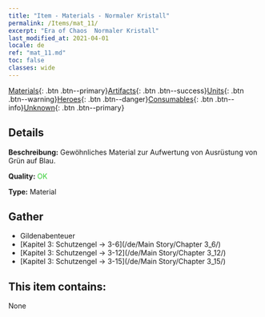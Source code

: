 ```yaml
---
title: "Item - Materials - Normaler Kristall"
permalink: /Items/mat_11/
excerpt: "Era of Chaos  Normaler Kristall"
last_modified_at: 2021-04-01
locale: de
ref: "mat_11.md"
toc: false
classes: wide
---
```

 [Materials](/de/Items/){: .btn .btn--primary}[Artifacts](/de/Items/Artifacts/){: .btn .btn--success}[Units](/de/Items/Units/){: .btn .btn--warning}[Heroes](/de/Items/Heroes/){: .btn .btn--danger}[Consumables](/de/Items/Consumables/){: .btn .btn--info}[Unknown](/de/Items/Unknown/){: .btn .btn--primary}

## Details
 **Beschreibung:** Gewöhnliches Material zur Aufwertung von Ausrüstung von Grün auf Blau.

 **Quality:** <span style="color: #32CD32">OK</span>

 **Type:** Material

## Gather

*    Gildenabenteuer 
*    [Kapitel 3: Schutzengel -> 3-6](/de/Main Story/Chapter 3_6/) 
*    [Kapitel 3: Schutzengel -> 3-12](/de/Main Story/Chapter 3_12/) 
*    [Kapitel 3: Schutzengel -> 3-15](/de/Main Story/Chapter 3_15/) 

## This item contains:

  None

